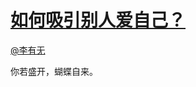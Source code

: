 
#  [如何吸引别人爱自己？](https://zhihu.com/questions/21924634)



[@李有无](https://zhihu.com/people/70a4bf437dd2d926d0aed159aff45319)

你若盛开，蝴蝶自来。